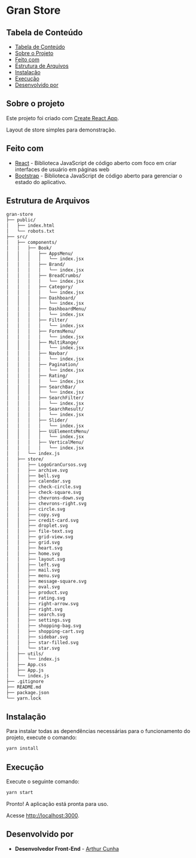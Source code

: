 # Gran Store

## Tabela de Conteúdo

- [Tabela de Conteúdo](#tabela-de-conteúdo)
- [Sobre o Projeto](#sobre-o-projeto)
- [Feito com](#feito-com)
- [Estrutura de Arquivos](#estrutura-de-arquivos) 
- [Instalação](#instalação)
- [Execução](#execução)
- [Desenvolvido por](#desenvolvido-por)

## Sobre o projeto

Este projeto foi criado com [Create React App](https://github.com/facebook/create-react-app).

Layout de store simples para demonstração.

## Feito com

* [React](https://pt-br.reactjs.org/) - Biblioteca JavaScript de código aberto com foco em criar interfaces de usuário em páginas web
* [Bootstrap](https://getbootstrap.com/) - Biblioteca JavaScript de código aberto para gerenciar o estado do aplicativo.

## Estrutura de Arquivos

```bash
gran-store
├── public/
│   ├── index.html
│   └── robots.txt
├── src/
│   ├── components/
│   │   ├── Book/
│   │   │   ├── AppsMenu/
│   │   │   │   └── index.jsx
│   │   │   ├── Brand/
│   │   │   │   └── index.jsx
│   │   │   ├── BreadCrumbs/
│   │   │   │   └── index.jsx
│   │   │   ├── Category/
│   │   │   │   └── index.jsx
│   │   │   ├── Dashboard/
│   │   │   │   └── index.jsx
│   │   │   ├── DashboardMenu/
│   │   │   │   └── index.jsx
│   │   │   ├── Filter/
│   │   │   │   └── index.jsx
│   │   │   ├── FormsMenu/
│   │   │   │   └── index.jsx
│   │   │   ├── MultiRange/
│   │   │   │   └── index.jsx
│   │   │   ├── Navbar/
│   │   │   │   └── index.jsx
│   │   │   ├── Pagination/
│   │   │   │   └── index.jsx
│   │   │   ├── Rating/
│   │   │   │   └── index.jsx
│   │   │   ├── SearchBar/
│   │   │   │   └── index.jsx
│   │   │   ├── SearchFilter/
│   │   │   │   └── index.jsx
│   │   │   ├── SearchResult/
│   │   │   │   └── index.jsx
│   │   │   ├── Slider/
│   │   │   │   └── index.jsx
│   │   │   ├── UiElementsMenu/
│   │   │   │   └── index.jsx
│   │   │   ├── VerticalMenu/
│   │   │   │   └── index.jsx
│   │   └── index.js
│   ├── store/
│   │   ├── LogoGranCursos.svg
│   │   ├── archive.svg
│   │   ├── bell.svg
│   │   ├── calendar.svg
│   │   ├── check-circle.svg
│   │   ├── check-square.svg
│   │   ├── chevrons-down.svg
│   │   ├── chevrons-right.svg
│   │   ├── circle.svg
│   │   ├── copy.svg
│   │   ├── credit-card.svg
│   │   ├── droplet.svg
│   │   ├── file-text.svg
│   │   ├── grid-view.svg
│   │   ├── grid.svg
│   │   ├── heart.svg
│   │   ├── home.svg
│   │   ├── layout.svg
│   │   ├── left.svg
│   │   ├── mail.svg
│   │   ├── menu.svg
│   │   ├── message-square.svg
│   │   ├── oval.svg
│   │   ├── product.svg
│   │   ├── rating.svg
│   │   ├── right-arrow.svg
│   │   ├── right.svg
│   │   ├── search.svg
│   │   ├── settings.svg
│   │   ├── shopping-bag.svg
│   │   ├── shopping-cart.svg
│   │   ├── sidebar.svg
│   │   ├── star-filled.svg
│   │   └── star.svg
│   ├── utils/
│   │   └── index.js
│   ├── App.css
│   ├── App.js
│   └── index.js
├── .gitignore
├── README.md
├── package.json
└── yarn.lock

```

## Instalação

Para instalar todas as dependências necessárias para o funcionamento do projeto, execute o comando:
```bash 
yarn install
```
## Execução

Execute o seguinte comando:
```bash 
yarn start
```
Pronto! A aplicação está pronta para uso.

Acesse [http://localhost:3000](http://localhost:3000).

## Desenvolvido por

* **Desenvolvedor Front-End**  - [Arthur Cunha](https://github.com/arthur-cunha11)
